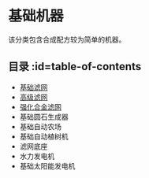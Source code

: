 # 基础机器

该分类包含合成配方较为简单的机器。

## 目录 :id=table-of-contents

- [基础滤网](/)
- [高级滤网](/)
- [强化合金滤网](/)
- 基础圆石生成器
- 基础自动农场
- 基础自动植树机
- 滤网底座
- 水力发电机
- 基础太阳能发电机
